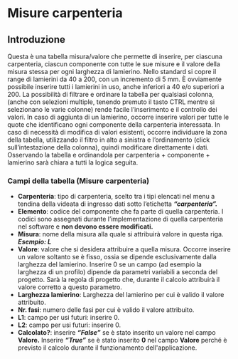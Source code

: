 # Misure carpenteria

## Introduzione
Questa è una tabella misura/valore che permette di inserire, per ciascuna carpenteria, ciascun componente con tutte le sue misure e il valore della misura stessa per ogni larghezza di lamierino.
Nello standard si copre il range di lamierini da 40 a 200, con un incremento di 5 mm.
È ovviamente possibile inserire tutti i lamierini in uso, anche inferiori a 40 e/o superiori a 200. La possibilità di filtrare e ordinare la tabella per qualsiasi colonna, (anche con selezioni multiple, tenendo premuto il tasto CTRL mentre si selezionano le varie colonne) rende facile l’inserimento e il controllo dei valori.
In caso di aggiunta di un lamierino, occorre inserire valori per tutte le quote che identificano ogni componente della carpenteria interessata.
In caso di necessità di modifica di valori esistenti, occorre individuare la zona della tabella, utilizzando il filtro in alto a sinistra e l’ordinamento (click sull’intestazione della colonna), quindi modificare direttamente i dati.
Osservando la tabella e ordinandola per carpenteria + componente + lamierino sarà chiara a tutti la logica seguita.

### Campi della tabella (Misure carpenteria)

- **Carpenteria**: tipo di carpenteria, scelto tra i tipi elencati nel menu a tendina della videata di ingresso dati sotto l’etichetta  ***“carpenteria”.***
- **Elemento**: codice del componente che fa parte di quella carpenteria. I codici sono assegnati durante l’implementazione di quella carpenteria nel software e **non devono essere modificati.**
- **Misura**: nome della misura alla quale si attribuirà valore in questa riga. 
***Esempio: L*** 
- **Valore**: valore che si desidera attribuire a quella misura. Occorre inserire un valore soltanto se è fisso, ossia se dipende esclusivamente dalla larghezza del lamierino. Inserire 0 se un campo (ad esempio la larghezza di un profilo) dipende da parametri variabili a seconda del progetto. Sarà la regola di progetto che, durante il calcolo attribuirà il valore corretto a questo parametro.
- **Larghezza lamierino**: Larghezza del lamierino per cui è valido il valore attribuito.
- **Nr. fasi**: numero delle fasi per cui è valido il valore attribuito.
- **L1**: campo per usi futuri: inserire 0.
- **L2**: campo per usi futuri: inserire 0.
- **Calcolato?**: inserire ***“False”*** se è stato inserito un valore nel campo **Valore.**
Inserire ***“True”*** se è stato inserito **0** nel campo **Valore** perché è previsto il calcolo durante il funzionamento dell'applicazione.
